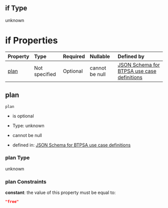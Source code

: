 ## if Type

unknown

# if Properties

| Property      | Type          | Required | Nullable       | Defined by                                                                                                                                                                                                                                  |
| :------------ | :------------ | :------- | :------------- | :------------------------------------------------------------------------------------------------------------------------------------------------------------------------------------------------------------------------------------------ |
| [plan](#plan) | Not specified | Optional | cannot be null | [JSON Schema for BTPSA use case definitions](btpsa-usecase-properties-services-items-allof-1-then-allof-98-then-allof-2-if-properties-plan.md "undefined#/properties/services/items/allOf/1/then/allOf/98/then/allOf/2/if/properties/plan") |

## plan



`plan`

*   is optional

*   Type: unknown

*   cannot be null

*   defined in: [JSON Schema for BTPSA use case definitions](btpsa-usecase-properties-services-items-allof-1-then-allof-98-then-allof-2-if-properties-plan.md "undefined#/properties/services/items/allOf/1/then/allOf/98/then/allOf/2/if/properties/plan")

### plan Type

unknown

### plan Constraints

**constant**: the value of this property must be equal to:

```json
"free"
```
